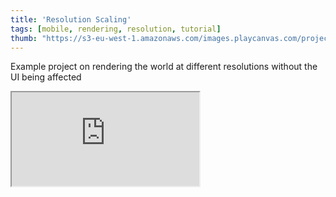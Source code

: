 ```yaml
---
title: 'Resolution Scaling'
tags: [mobile, rendering, resolution, tutorial]
thumb: "https://s3-eu-west-1.amazonaws.com/images.playcanvas.com/projects/12/708300/702D33-image-75.jpg"
---
```


Example project on rendering the world at different resolutions without the UI being affected

<div className="iframe-container">
    <iframe src="https://playcanv.as/p/qx7PyE7q/" title="Resolution Scaling" allow="camera; microphone; xr-spatial-tracking; fullscreen" allowfullscreen></iframe>
</div>
